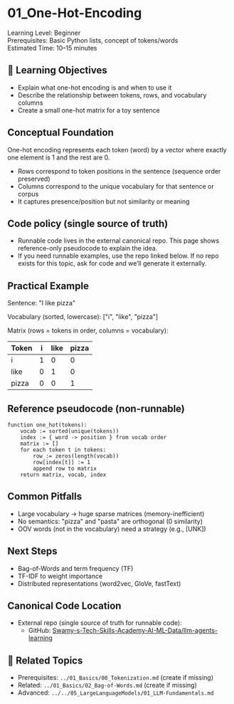 # 01_One-Hot-Encoding

Learning Level: Beginner  
Prerequisites: Basic Python lists, concept of tokens/words  
Estimated Time: 10–15 minutes

## 🎯 Learning Objectives

- Explain what one-hot encoding is and when to use it
- Describe the relationship between tokens, rows, and vocabulary columns
- Create a small one-hot matrix for a toy sentence

## Conceptual Foundation

One-hot encoding represents each token (word) by a vector where exactly one element is 1 and the rest are 0.

- Rows correspond to token positions in the sentence (sequence order preserved)
- Columns correspond to the unique vocabulary for that sentence or corpus
- It captures presence/position but not similarity or meaning

## Code policy (single source of truth)

- Runnable code lives in the external canonical repo. This page shows reference-only pseudocode to explain the idea.
- If you need runnable examples, use the repo linked below. If no repo exists for this topic, ask for code and we’ll generate it externally.

## Practical Example

Sentence: "I like pizza"

Vocabulary (sorted, lowercase): ["i", "like", "pizza"]

Matrix (rows = tokens in order, columns = vocabulary):

| Token | i | like | pizza |
|-------|---|------|-------|
| i     | 1 | 0    | 0     |
| like  | 0 | 1    | 0     |
| pizza | 0 | 0    | 1     |

## Reference pseudocode (non-runnable)

```text
function one_hot(tokens):
    vocab := sorted(unique(tokens))
    index := { word -> position } from vocab order
    matrix := []
    for each token t in tokens:
        row := zeros(length(vocab))
        row[index[t]] := 1
        append row to matrix
    return matrix, vocab, index
```

## Common Pitfalls

- Large vocabulary → huge sparse matrices (memory-inefficient)
- No semantics: "pizza" and "pasta" are orthogonal (0 similarity)
- OOV words (not in the vocabulary) need a strategy (e.g., [UNK])

## Next Steps

- Bag-of-Words and term frequency (TF)
- TF-IDF to weight importance
- Distributed representations (word2vec, GloVe, fastText)

## Canonical Code Location

- External repo (single source of truth for runnable code):
  - GitHub: [Swamy-s-Tech-Skills-Academy-AI-ML-Data/llm-agents-learning](https://github.com/Swamy-s-Tech-Skills-Academy-AI-ML-Data/llm-agents-learning)

## 🔗 Related Topics

- Prerequisites: `../01_Basics/00_Tokenization.md` (create if missing)
- Related: `../01_Basics/02_Bag-of-Words.md` (create if missing)
- Advanced: `../../05_LargeLanguageModels/01_LLM-Fundamentals.md`
